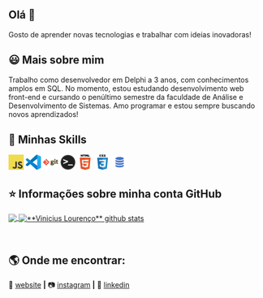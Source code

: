 ## Olá 👋

Gosto de aprender novas tecnologias e trabalhar com ideias inovadoras!

## 😃 Mais sobre mim

Trabalho como desenvolvedor em Delphi a 3 anos, com conhecimentos amplos em SQL. No momento, estou estudando desenvolvimento web front-end e cursando o penúltimo semestre da faculdade de Análise e Desenvolvimento de Sistemas. Amo programar e estou sempre buscando novos aprendizados!

## 🚀 Minhas Skills

<code><img height="30" src="https://raw.githubusercontent.com/github/explore/80688e429a7d4ef2fca1e82350fe8e3517d3494d/topics/javascript/javascript.png"></code>
<code><img height="30" src="https://raw.githubusercontent.com/github/explore/80688e429a7d4ef2fca1e82350fe8e3517d3494d/topics/visual-studio-code/visual-studio-code.png"></code>
<code><img height="30" src="https://raw.githubusercontent.com/github/explore/80688e429a7d4ef2fca1e82350fe8e3517d3494d/topics/git/git.png"></code>
<code><img height="30" src="https://raw.githubusercontent.com/github/explore/80688e429a7d4ef2fca1e82350fe8e3517d3494d/topics/terminal/terminal.png"></code>
<code><img height="30" src="https://raw.githubusercontent.com/github/explore/80688e429a7d4ef2fca1e82350fe8e3517d3494d/topics/html/html.png"></code>
<code><img height="30" src="https://raw.githubusercontent.com/github/explore/80688e429a7d4ef2fca1e82350fe8e3517d3494d/topics/css/css.png"></code>
<code><img height="30" src="https://raw.githubusercontent.com/github/explore/80688e429a7d4ef2fca1e82350fe8e3517d3494d/topics/sql/sql.png"></code>

## ⭐ Informações sobre minha conta GitHub

<a href="https://github.com/viniciuslourencof">
  <img align="center" src="https://github-readme-stats.vercel.app/api/top-langs/?username=viniciuslourencof&theme=dracula&hide_langs_below=1" />
</a>

<a href="https://github.com/viniciuslourencof">
 <img align="center" src="https://github-readme-stats.vercel.app/api?username=viniciuslourencof&show_icons=true&theme=dracula&line_height=27" alt="**Vinicius Lourenço** github stats"/>
</a>

[website]: https://www.linkedin.com/in/vinicius-louren%C3%A7o-068723233/
[instagram]: https://www.instagram.com/viniciuslourenco.f/
[linkedin]: https://www.linkedin.com/in/vinicius-louren%C3%A7o-068723233/
<br>

## 🌎  Onde me encontrar:

🏡 [website][website] **|** 
📷 [instagram][instagram] **|** 
👔 [linkedin][linkedin]
